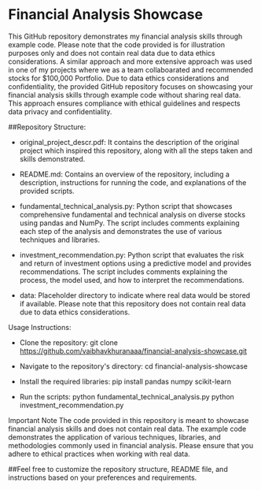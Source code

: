 # Financial Analysis Showcase

This GitHub repository demonstrates my financial analysis skills through example code. Please note that the code provided is for illustration purposes only and does not contain real data due to data ethics considerations.
A similar approach and more extensive approach was used in one of my projects where we as a team collaboarated and recommended stocks for $100,000 Portfolio. Due to data ethics considerations and confidentiality, the provided GitHub repository focuses on showcasing your financial analysis skills through example code without sharing real data. This approach ensures compliance with ethical guidelines and respects data privacy and confidentiality.

##Repository Structure:

- original_project_descr.pdf: It contains the description of the original project which inspired this repository, along with all the steps taken and skills demonstrated. 

- README.md: Contains an overview of the repository, including a description, instructions for running the code, and explanations of the provided scripts.

- fundamental_technical_analysis.py: Python script that showcases comprehensive fundamental and technical analysis on diverse stocks using pandas and NumPy. The script includes comments explaining each step of the analysis and demonstrates the use of various techniques and libraries.

- investment_recommendation.py: Python script that evaluates the risk and return of investment options using a predictive model and provides recommendations. The script includes comments explaining the process, the model used, and how to interpret the recommendations.

- data: Placeholder directory to indicate where real data would be stored if available. Please note that this repository does not contain real data due to data ethics considerations.

Usage Instructions:

- Clone the repository:
git clone https://github.com/vaibhavkhuranaaa/financial-analysis-showcase.git

- Navigate to the repository's directory:
cd financial-analysis-showcase

- Install the required libraries:
pip install pandas numpy scikit-learn

- Run the scripts:
python fundamental_technical_analysis.py
python investment_recommendation.py


Important Note 
The code provided in this repository is meant to showcase financial analysis skills and does not contain real data. The example code demonstrates the application of various techniques, libraries, and methodologies commonly used in financial analysis. Please ensure that you adhere to ethical practices when working with real data.

##Feel free to customize the repository structure, README file, and instructions based on your preferences and requirements.
